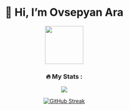 <h1 align="center">👋 Hi, I’m Ovsepyan Ara</h1>

<div id="header" align="center">
  <img src="https://media0.giphy.com/media/lP8xu5t2DLGG045H8F/giphy.gif" width="100"/>
  

  ### :fire: My Stats :
  ![](https://www.codewars.com/users/ARAOvsepyan/badges/large)
  
  [![GitHub Streak](http://github-readme-streak-stats.herokuapp.com?user=ARAOvsepyan-a&theme=dark&hide_border=true)](https://git.io/streak-stats)
</div>

  
<!---
ARAOvsepyan/ARAOvsepyan is a ✨ special ✨ repository because its `README.md` (this file) appears on your GitHub profile.
You can click the Preview link to take a look at your changes.
--->

